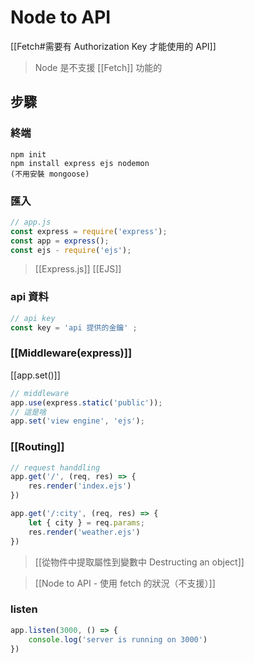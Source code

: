 # Node to API
[[Fetch#需要有 Authorization Key 才能使用的 API]]
>Node 是不支援 [[Fetch]] 功能的
## 步驟
### 終端
```
npm init
npm install express ejs nodemon 
(不用安裝 mongoose)
```
### 匯入
```js
// app.js
const express = require('express');
const app = express();
const ejs - require('ejs');
```
>[[Express.js]]
>[[EJS]]
### api 資料
```js
// api key 
const key = 'api 提供的金鑰' ;
```

### [[Middleware(express)]]
[[app.set()]]
```js
// middleware
app.use(express.static('public'));
// 這是啥
app.set('view engine', 'ejs');
```
### [[Routing]]
```js
// request handdling
app.get('/', (req, res) => {
	res.render('index.ejs')
})

app.get('/:city', (req, res) => {
	let { city } = req.params;
	res.render('weather.ejs')
})
```
> [[從物件中提取屬性到變數中 Destructing an object]]

> [[Node to API - 使用 fetch 的狀況（不支援）]]
### listen
```js
app.listen(3000, () => {
	console.log('server is running on 3000')
})
```

